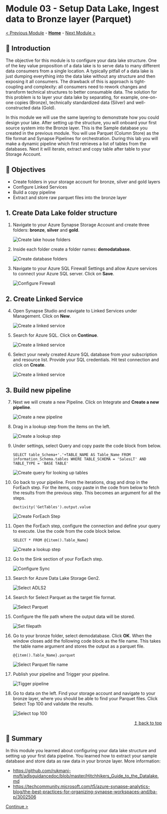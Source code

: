 # Module 03 - Setup Data Lake, Ingest data to Bronze layer (Parquet)

[< Previous Module](../module02/module02.md) - **[Home](../README.md)** - [Next Module >](../module04/module04.md)

## :loudspeaker: Introduction

The objective for this module is to configure your data lake structure. One of the key value proposition of a data lake is to serve data to many different data consumers from a single location. A typically pitfall of a data lake is just dumping everything into the data lake without any structure and then exposing it all consumers. The drawback of this is approach is tight-coupling and complexity: all consumers need to rework changes and transform technical structures to better consumable data. The solution for this problem is to layer your data lake by separating, for example, one-on-one copies (Bronze), technically standardized data (Silver) and well-constructed data (Gold).

In this module we will use the same layering to demonstrate how you could design your lake. After setting up the structure, you will onboard your first source system into the Bronze layer. This is the Sample database you created in the previous module. You will use Parquet (Column Store) as the file format and Synapse Pipelines for orchestration. During this lab you will make a dynamic pipeline which first retrieves a list of tables from the databases. Next it will iterate, extract and copy table after table to your Storage Account.

## :dart: Objectives

* Create folders in your storage account for bronze, silver and gold layers
* Configure Linked Services
* Build a copy pipeline
* Extract and store raw parquet files into the bronze layer

## 1. Create Data Lake folder structure

1. Navigate to your Azure Synapse Storage Account and create three folders: **bronze**, **silver** and **gold**.

    ![Create lake house folders](../module03/screen01.png)  

2. Inside each folder create a folder names: **demodatabase**.

    ![Create database folders](../module03/screen02.png)  

3. Navigate to your Azure SQL Firewall Settings and allow Azure services to connect your Azure SQL server. Click on **Save**.

    ![Configure Firewall](../module03/screen02a.png)

## 2. Create Linked Service

4. Open Synapse Studio and navigate to Linked Services under Management. Click on **New**.

    ![Create a linked service](../module03/screen03.png)  

5. Search for Azure SQL. Click on **Continue**.

    ![Create a linked service](../module03/screen04.png)

6. Select your newly created Azure SQL database from your subscription and resource list. Provide your SQL credentials. Hit test connection and click on **Create**.

    ![Create a linked service](../module03/screen05.png)

## 3. Build new pipeline

7. Next we will create a new Pipeline. Click on Integrate and **Create a new pipeline**.

    ![Create a new pipeline](../module03/screen06.png) 

8. Drag in a lookup step from the items on the left.

    ![Create a lookup step](../module03/screen07.png)

9. Under settings, select Query and copy paste the code block from below.

    `SELECT table_Schema+'.'+TABLE_NAME AS Table_Name FROM information_Schema.tables WHERE TABLE_SCHEMA = 'SalesLT' AND TABLE_TYPE = 'BASE TABLE'`

    ![Create query for looking up tables](../module03/screen08.png)

10. Go back to your pipeline. From the iterations, drag and drop in the ForEach step. For the items, copy paste in the code from below to fetch the results from the previous step. This becomes an argument for all the steps.

    `@activity('GetTables').output.value`

    ![Create ForEach Step](../module03/screen09.png)   

11. Open the ForEach step, configure the connection and define your query to execute. Use the code from the code block below.

    `SELECT * FROM @{item().Table_Name}`

    ![Create a lookup step](../module03/screen10.png)

12. Go to the Sink section of your ForEach step.

    ![Configure Sync](../module03/screen11.png)

13. Search for Azure Data Lake Storage Gen2.

    ![Select ADLS2](../module03/screen12.png)

14. Search for Select Parquet as the target file format.

    ![Select Parquet](../module03/screen12a.png)

15. Configure the file path where the output data will be stored.

    ![Set filepath](../module03/screen12b.png)    

16. Go to your bronze folder, select demodatabase. Click **OK**. When the window closes add the following code block as the file name. This takes the table name argument and stores the output as a parquet file.

    `@{item().Table_Name}.parquet`

    ![Select Parquet file name](../module03/screen12c.png)   

17. Publish your pipeline and Trigger your pipeline.

    ![Tigger pipeline](../module03/screen17.png)

18. Go to data on the left. Find your storage account and navigate to your bronze layer, where you should be able to find your Parquet files. Click Select Top 100 and validate the results.

    ![Select top 100](../module03/screen18.png)

<div align="right"><a href="#module-03---setup-data-lake-ingest-data-to-bronze-layer-parquet">↥ back to top</a></div>

## :tada: Summary

In this module you learned about configuring your data lake structure and setting up your first data pipeline. You learned how to extract your sample database and store data as raw data in your bronze layer. More information:

- https://github.com/rukmani-msft/adlsguidancedoc/blob/master/Hitchhikers_Guide_to_the_Datalake.md
- https://techcommunity.microsoft.com/t5/azure-synapse-analytics-blog/the-best-practices-for-organizing-synapse-workspaces-and/ba-p/3002506

[Continue >](../module04/module04.md)